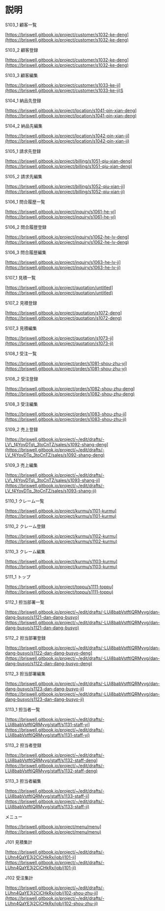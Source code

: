 # 説明

S103\_1 顧客一覧

[https://briswell.gitbook.io/project/customer/s1032-ke-deng](https://briswell.gitbook.io/project/customer/s1032-ke-deng)

S103\_2 顧客登録

[https://briswell.gitbook.io/project/customer/s1032-ke-deng](https://briswell.gitbook.io/project/customer/s1032-ke-deng)

S103\_3 顧客編集

[https://briswell.gitbook.io/project/customer/s1033-ke-ji](https://briswell.gitbook.io/project/customer/s1033-ke-ji)S

S104\_1 納品先登録

[https://briswell.gitbook.io/project/location/s1041-pin-xian-deng](https://briswell.gitbook.io/project/location/s1041-pin-xian-deng)

S104\_2 納品先編集

[https://briswell.gitbook.io/project/location/s1042-pin-xian-ji](https://briswell.gitbook.io/project/location/s1042-pin-xian-ji)

S105\_1 請求先登録

[https://briswell.gitbook.io/project/billing/s1051-qiu-xian-deng](https://briswell.gitbook.io/project/billing/s1051-qiu-xian-deng)

S105\_2 請求先編集

[https://briswell.gitbook.io/project/billing/s1052-qiu-xian-ji](https://briswell.gitbook.io/project/billing/s1052-qiu-xian-ji)

S106\_1 問合履歴一覧

[https://briswell.gitbook.io/project/inquiry/s1061-he-yi](https://briswell.gitbook.io/project/inquiry/s1061-he-yi)

S106\_2 問合履歴登録

[https://briswell.gitbook.io/project/inquiry/s1062-he-lv-deng](https://briswell.gitbook.io/project/inquiry/s1062-he-lv-deng)

S106\_3 問合履歴編集

[https://briswell.gitbook.io/project/inquiry/s1063-he-lv-ji](https://briswell.gitbook.io/project/inquiry/s1063-he-lv-ji)

S107\_1 見積一覧

[https://briswell.gitbook.io/project/quotation/untitled](https://briswell.gitbook.io/project/quotation/untitled)

S107\_2 見積登録

[https://briswell.gitbook.io/project/quotation/s1072-deng](https://briswell.gitbook.io/project/quotation/s1072-deng)

S107\_3 見積編集

[https://briswell.gitbook.io/project/quotation/s1073-ji](https://briswell.gitbook.io/project/quotation/s1073-ji)

S108\_1 受注一覧

[https://briswell.gitbook.io/project/order/s1081-shou-zhu-yi](https://briswell.gitbook.io/project/order/s1081-shou-zhu-yi)

S108\_2 受注登録

[https://briswell.gitbook.io/project/order/s1082-shou-zhu-deng](https://briswell.gitbook.io/project/order/s1082-shou-zhu-deng)

S108\_3 受注編集

[https://briswell.gitbook.io/project/order/s1083-shou-zhu-ji](https://briswell.gitbook.io/project/order/s1083-shou-zhu-ji)

S109\_2 売上登録

[https://briswell.gitbook.io/project/~/edit/drafts/-LV\_f4YovDTq\_3toCnTZ/sales/s1092-shang-deng](https://briswell.gitbook.io/project/~/edit/drafts/-LV_f4YovDTq_3toCnTZ/sales/s1092-shang-deng)

S109\_3 売上編集

[https://briswell.gitbook.io/project/~/edit/drafts/-LV\_f4YovDTq\_3toCnTZ/sales/s1093-shang-ji](https://briswell.gitbook.io/project/~/edit/drafts/-LV_f4YovDTq_3toCnTZ/sales/s1093-shang-ji)

S110\_1 クレーム一覧

[https://briswell.gitbook.io/project/kurmu/s1101-kurmu](https://briswell.gitbook.io/project/kurmu/s1101-kurmu)

S110\_2 クレーム登録

[https://briswell.gitbook.io/project/kurmu/s1102-kurmu](https://briswell.gitbook.io/project/kurmu/s1102-kurmu)

S110\_3 クレーム編集

[https://briswell.gitbook.io/project/kurmu/s1103-kurmu](https://briswell.gitbook.io/project/kurmu/s1103-kurmu)

S111\_1 トップ

[https://briswell.gitbook.io/project/toppu/s1111-toppu](https://briswell.gitbook.io/project/toppu/s1111-toppu)

S112\_1 担当部署一覧

[https://briswell.gitbook.io/project/~/edit/drafts/-LUi8babVstftlQRMyvg/dan-dang-busyo/s1121-dan-dang-busyo](https://briswell.gitbook.io/project/~/edit/drafts/-LUi8babVstftlQRMyvg/dan-dang-busyo/s1121-dan-dang-busyo)

S112\_2 担当部署登録

[https://briswell.gitbook.io/project/~/edit/drafts/-LUi8babVstftlQRMyvg/dan-dang-busyo/s1122-dan-dang-busyo-deng](https://briswell.gitbook.io/project/~/edit/drafts/-LUi8babVstftlQRMyvg/dan-dang-busyo/s1122-dan-dang-busyo-deng)

S112\_3 担当部署編集

[https://briswell.gitbook.io/project/~/edit/drafts/-LUi8babVstftlQRMyvg/dan-dang-busyo/s1123-dan-dang-busyo-ji](https://briswell.gitbook.io/project/~/edit/drafts/-LUi8babVstftlQRMyvg/dan-dang-busyo/s1123-dan-dang-busyo-ji)

S113\_1 担当者一覧

[https://briswell.gitbook.io/project/~/edit/drafts/-LUi8babVstftlQRMyvg/staff/s1131-staff-yi](https://briswell.gitbook.io/project/~/edit/drafts/-LUi8babVstftlQRMyvg/staff/s1131-staff-yi)

S113\_2 担当者登録

[https://briswell.gitbook.io/project/~/edit/drafts/-LUi8babVstftlQRMyvg/staff/s1132-staff-deng](https://briswell.gitbook.io/project/~/edit/drafts/-LUi8babVstftlQRMyvg/staff/s1132-staff-deng)

S113\_3 担当者編集

[https://briswell.gitbook.io/project/~/edit/drafts/-LUi8babVstftlQRMyvg/staff/s1133-staff-ji](https://briswell.gitbook.io/project/~/edit/drafts/-LUi8babVstftlQRMyvg/staff/s1133-staff-ji)

メニュー

[https://briswell.gitbook.io/project/menu/menu](https://briswell.gitbook.io/project/menu/menu)

J101 見積集計

[https://briswell.gitbook.io/project/~/edit/drafts/-LUhn4QaYE3j2CiCHkRx/job/j101-ji](https://briswell.gitbook.io/project/~/edit/drafts/-LUhn4QaYE3j2CiCHkRx/job/j101-ji)

J102 受注集計

[https://briswell.gitbook.io/project/~/edit/drafts/-LUhn4QaYE3j2CiCHkRx/job/j102-shou-zhu-ji](https://briswell.gitbook.io/project/~/edit/drafts/-LUhn4QaYE3j2CiCHkRx/job/j102-shou-zhu-ji)

